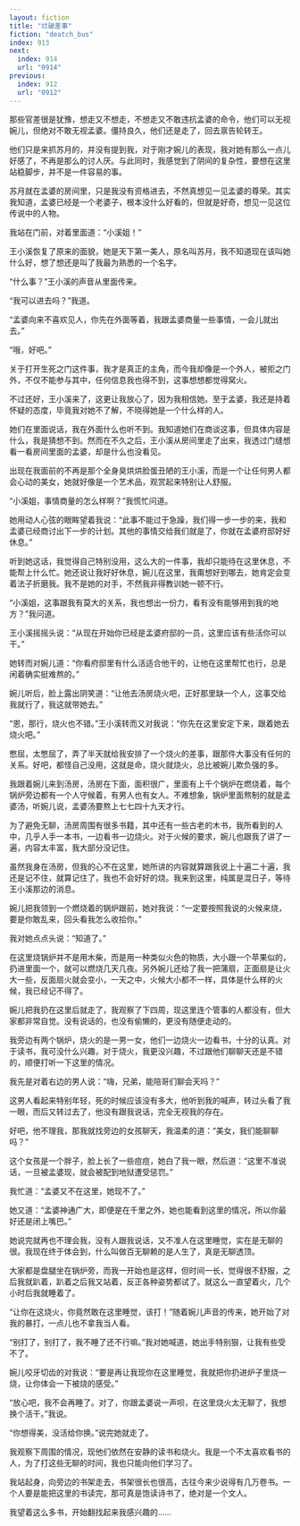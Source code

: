 ```yaml
---
layout: fiction
title: "烂破差事"
fiction: "deatch_bus"
index: 913
next:
  index: 914
  url: "0914"
previous:
  index: 912
  url: "0912"
---
```

那些官差很是犹豫，想走又不想走，不想走又不敢违抗孟婆的命令，他们可以无视婉儿，但绝对不敢无视孟婆。僵持良久，他们还是走了，回去禀告轮转王。

他们只是来抓苏月的，并没有提到我，对于刚才婉儿的表现，我对她有那么一点儿好感了，不再是那么的讨人厌。与此同时，我感觉到了阴间的复杂性，要想在这里站稳脚步，并不是一件容易的事。

苏月就在孟婆的房间里，只是我没有资格进去，不然真想见一见孟婆的尊荣。其实我知道，孟婆已经是一个老婆子，根本没什么好看的，但就是好奇，想见一见这位传说中的人物。

我站在门前，对着里面道：“小溪姐！”

王小溪恢复了原来的面貌，她是天下第一美人，原名叫苏月，我不知道现在该叫她什么好，想了想还是叫了我最为熟悉的一个名字。

“什么事？”王小溪的声音从里面传来。

“我可以进去吗？”我道。

“孟婆向来不喜欢见人，你先在外面等着，我跟孟婆商量一些事情，一会儿就出去。”

“哦，好吧。”

关于打开生死之门这件事，我才是真正的主角，而今我却像是一个外人，被拒之门外，不仅不能参与其中，任何信息我也得不到，这事想想都觉得窝火。

不过还好，王小溪来了，这更让我放心了，因为我相信她。至于孟婆，我还是持着怀疑的态度，毕竟我对她不了解，不晓得她是一个什么样的人。

她们在里面说话，我在外面什么也听不到。我知道她们在商谈这事，但具体内容是什么，我是猜想不到。然而在不久之后，王小溪从房间里走了出来，我透过门缝想看一看房间里面的孟婆，却是什么也没看见。

出现在我面前的不再是那个全身臭烘烘脸蛋丑陋的王小溪，而是一个让任何男人都会心动的美女，她就好像是一个艺术品，观赏起来特别让人舒服。

“小溪姐，事情商量的怎么样啊？”我慌忙问道。

她用动人心弦的眼眸望着我说：“此事不能过于急躁，我们得一步一步的来，我和孟婆已经商讨出下一步的计划。其他的事情交给我们就是了，你就在孟婆府邸好好休息。”

听到她这话，我觉得自己特别没用，这么大的一件事，我却只能待在这里休息，不能帮上什么忙。她还说让我好好休息，婉儿在这里，我甭想好到哪去，她肯定会变着法子折磨我。我不是她的对手，不然我非得教训她一顿不行。

“小溪姐，这事跟我有莫大的关系，我也想出一份力，看有没有能够用到我的地方？”我问道。

王小溪摇摇头说：“从现在开始你已经是孟婆府邸的一员，这里应该有些活你可以干。”

她转而对婉儿道：“你看府邸里有什么活适合他干的，让他在这里帮忙也行，总是闲着确实挺难熬的。”

婉儿听后，脸上露出阴笑道：“让他去汤房烧火吧，正好那里缺一个人，这事交给我就行了，我这就带她去。”

“恩，那行，烧火也不错。”王小溪转而又对我说：“你先在这里安定下来，跟着她去烧火吧。”

憋屈，太憋屈了，弄了半天就给我安排了一个烧火的差事，跟那件大事没有任何的关系。好吧，都怪自己没用，这就是命，烧火就烧火，总比被婉儿欺负强的多。

我跟着婉儿来到汤房，汤房在下面，面积很广，里面有上千个锅炉在燃烧着，每个锅炉旁边都有一个人守候着，有男人也有女人。不难想象，锅炉里面熬制的就是孟婆汤，听婉儿说，孟婆汤要熬上七七四十九天才行。

为了避免无聊，汤房周围有很多书籍，其中还有一些古老的木书，我所看到的人中，几乎人手一本书，一边看书一边烧火。对于火候的要求，婉儿也跟我了讲了一遍，内容太丰富，我大部分没记住。

虽然我身在汤房，但我的心不在这里，她所讲的内容就算跟我说上十遍二十遍，我还是记不住，就算记住了，我也不会好好的烧。我来到这里，纯属是混日子，等待王小溪那边的消息。

婉儿把我领到一个燃烧着的锅炉跟前，她对我说：“一定要按照我说的火候来烧，要是你敢乱来，回头看我怎么收拾你。”

我对她点点头说：“知道了。”

在这里烧锅炉并不是用木柴，而是用一种类似火色的物质，大小跟一个苹果似的，扔进里面一个，就可以燃烧几天几夜。另外婉儿还给了我一把蒲扇，正面扇是让火大一些，反面扇火就会变小，一天之中，火候大小都不一样，具体是什么样的火候，我已经记不得了。

婉儿把我扔在这里后就走了，我观察了下四周，现这里连个管事的人都没有，但大家都非常自觉。没有说话的，也没有偷懒的，更没有随便走动的。

我旁边有两个锅炉，烧火的是一男一女，他们一边烧火一边看书，十分的认真。对于读书，我可没什么兴趣，对于烧火，我更没兴趣，不过跟他们聊聊天还是不错的，顺便打听一下这里的情况。

我先是对着右边的男人说：“嗨，兄弟，能陪哥们聊会天吗？”

这男人看起来特别年轻，死的时候应该没有多大，他听到我的喊声，转过头看了我一眼，而后又转过去了，他没有跟我说话，完全无视我的存在。

好吧，他不理我，那我就找旁边的女孩聊天，我温柔的道：“美女，我们能聊聊吗？”

这个女孩是一个胖子，脸上长了一些痘痘，她白了我一眼，然后道：“这里不准说话，一旦被孟婆现，就会被配到地狱遭受惩罚。”

我忙道：“孟婆又不在这里，她现不了。”

她又道：“孟婆神通广大，即便是在千里之外，她也能看到这里的情况，所以你最好还是闭上嘴巴。”

她说完就再也不理会我，没有人跟我说话，又不准人在这里睡觉，实在是无聊的很。我现在终于体会到，什么叫做百无聊赖的是人生了，真是无聊透顶。

大家都是盘腿坐在锅炉旁，而我一开始也是这样，但时间一长，觉得很不舒服，之后我就趴着，趴着之后我又站着，反正各种姿势都试了。就这么一直望着火，几个小时后我就睡着了。

“让你在这烧火，你竟然敢在这里睡觉，该打！”随着婉儿声音的传来，她开始了对我的暴打，一点儿也不拿我当人看。

“别打了，别打了，我不睡了还不行嘛。”我对她喊道，她出手特别狠，让我有些受不了。

婉儿咬牙切齿的对我说：“要是再让我现你在这里睡觉，我就把你扔进炉子里烧一烧，让你体会一下被烧的感受。”

“放心吧，我不会再睡了。对了，你跟孟婆说一声呗，在这里烧火太无聊了，我想换个活干。”我说。

“你想得美，没活给你换。”说完她就走了。

我观察下周围的情况，现他们依然在安静的读书和烧火。我是一个不太喜欢看书的人，为了打这些无聊的时间，我也只能向他们学习了。

我站起身，向旁边的书架走去，书架很长也很高，古往今来少说得有几万卷书。一个人要是能把这里的书读完，那可真是饱读诗书了，绝对是一个文人。

我望着这么多书，开始翻找起来我感兴趣的……